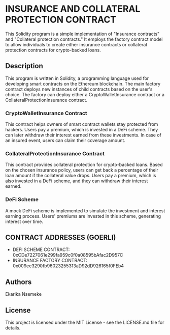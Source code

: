 # INSURANCE AND COLLATERAL PROTECTION CONTRACT

This Solidity program is a simple implementation of "Insurance contracts" and "Collateral protection contracts." It employs the factory contract model to allow individuals to create either insurance contracts or collateral protection contracts for crypto-backed loans.

## Description

This program is written in Solidity, a programming language used for developing smart contracts on the Ethereum blockchain. The main factory contract deploys new instances of child contracts based on the user's choice. The factory can deploy either a CryptoWalletInsurance contract or a CollateralProtectionInsurance contract.

### CryptoWalletInsurance Contract

This contract helps owners of smart contract wallets stay protected from hackers. Users pay a premium, which is invested in a DeFi scheme. They can later withdraw their interest earned from these investments. In case of an insured event, users can claim their coverage amount.

### CollateralProtectionInsurance Contract

This contract provides collateral protection for crypto-backed loans. Based on the chosen insurance policy, users can get back a percentage of their loan amount if the collateral value drops. Users pay a premium, which is also invested in a DeFi scheme, and they can withdraw their interest earned.

### DeFi Scheme

A mock DeFi scheme is implemented to simulate the investment and interest earning process. Users' premiums are invested in this scheme, generating interest over time.

## CONTRACT ADDRESSES (GOERLI)

- DEFI SCHEME CONTRACT: 0xCDe7227061e299fa959c0f0a08595bAfac2D957C
- INSURANCE FACTORY CONTRACT: 0x009ee3290fb96023255313aD92dD926165f0FEb4

## Authors

Ekarika Nsemeke

## License

This project is licensed under the MIT License - see the LICENSE.md file for details.